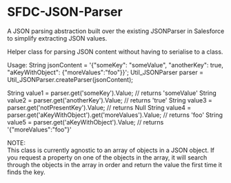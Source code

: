 # SFDC-JSON-Parser
A JSON parsing abstraction built over the existing JSONParser in Salesforce to simplify extracting JSON values.

Helper class for parsing JSON content without having to serialise to a class.

Usage:
  String jsonContent = '{"someKey": "someValue", "anotherKey": true, "aKeyWithObject": {"moreValues":"foo"}}';
  Util_JSONParser parser = Util_JSONParser.createParser(jsonContent);

  String value1 = parser.get('someKey').Value; // returns 'someValue'
  String value2 = parser.get('anotherKey').Value; // returns 'true'
  String value3 = parser.get('notPresentKey').Value; // returns Null
  String value4 = parser.get('aKeyWithObject').get('moreValues').Value; // returns 'foo'
  String value5 = parser.get('aKeyWithObject').Value; // returns '{"moreValues":"foo"}'

NOTE: 	
This class is currently agnostic to an array of objects in a JSON object.
If you request a property on one of the objects in the array, it will search through the objects
in the array in order and return the value the first time it finds the key.
